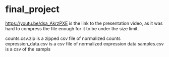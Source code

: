 # final_project

https://youtu.be/dsa_AkrzPXE is the link to the presentation video, as it was hard to compress the file enough for it to be under the size limit.

counts.csv.zip is a zipped csv file of normalized counts
expression_data.csv is a csv file of normalized expression data 
samples.csv is a csv of the sampls
